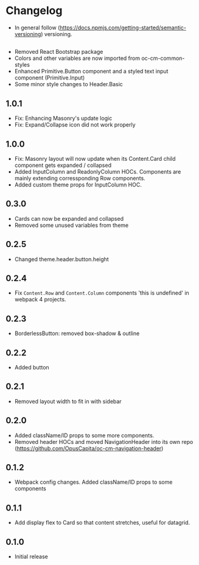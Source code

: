# Changelog

* In general follow (https://docs.npmjs.com/getting-started/semantic-versioning) versioning.

## <next>
* Removed React Bootstrap package
* Colors and other variables are now imported from oc-cm-common-styles
* Enhanced Primitive.Button component and a styled text input component (Primitive.Input)
* Some minor style changes to Header.Basic

## 1.0.1
* Fix: Enhancing Masonry's update logic
* Fix: Expand/Collapse icon did not work properly

## 1.0.0
* Fix: Masonry layout will now update when its Content.Card child component gets expanded / collapsed
* Added InputColumn and ReadonlyColumn HOCs. Components are mainly extending corressponding Row components.
* Added custom theme props for InputColumn HOC.

## 0.3.0
* Cards can now be expanded and collapsed
* Removed some unused variables from theme

## 0.2.5
* Changed theme.header.button.height

## 0.2.4
* Fix `Content.Row` and `Content.Column` components 'this is undefined' in webpack 4 projects.

## 0.2.3
* BorderlessButton: removed box-shadow & outline

## 0.2.2
* Added button

## 0.2.1
* Removed layout width to fit in with sidebar

## 0.2.0
* Added className/ID props to some more components.
* Removed header HOCs and moved NavigationHeader into its own repo (https://github.com/OpusCapita/oc-cm-navigation-header)

## 0.1.2
* Webpack config changes. Added className/ID props to some components

## 0.1.1
* Add display flex to Card so that content stretches, useful for datagrid.

## 0.1.0
* Initial release
